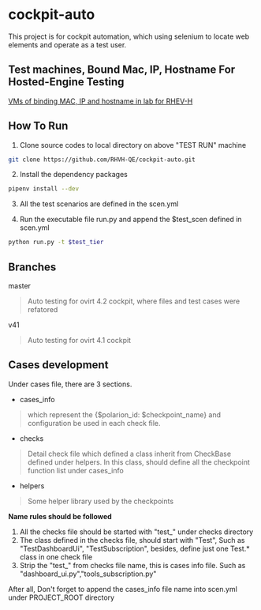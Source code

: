 # cockpit-auto

This project is for cockpit automation, which using selenium to locate web elements and operate as a test user.

## Test machines, Bound Mac, IP, Hostname For Hosted-Engine Testing

[VMs of binding MAC, IP and hostname in lab for RHEV-H](http://red.ht/2Dq5dcO)


## How To Run

1. Clone source codes to local directory on above "TEST RUN" machine
```bash
git clone https://github.com/RHVH-QE/cockpit-auto.git
```
2. Install the dependency packages
```bash
pipenv install --dev
```
3. All the test scenarios are defined in the scen.yml

4. Run the executable file run.py and append the $test_scen defined in scen.yml
```bash
python run.py -t $test_tier
```

## Branches
master
> Auto testing for ovirt 4.2 cockpit, where files and test cases were refatored

v41
> Auto testing for ovirt 4.1 cockpit

## Cases development
Under cases file, there are 3 sections.

- cases_info
> which represent the {$polarion_id: $checkpoint_name} and configuration be used in each check file.
- checks
> Detail check file which defined a class inherit from CheckBase defined under helpers. In this class, should define all the checkpoint function list under cases_info
- helpers
> Some helper library used by the checkpoints

**Name rules should be followed**
1. All the checks file should be started with "test_" under checks directory
2. The class defined in the checks file, should start with "Test", Such as "TestDashboardUi", "TestSubscription", besides, define just one Test.* class in one check file
3. Strip the "test_" from checks file name, this is cases info file. Such as "dashboard_ui.py","tools_subscription.py"

After all, Don't forget to append the cases_info file name into scen.yml under PROJECT_ROOT directory
